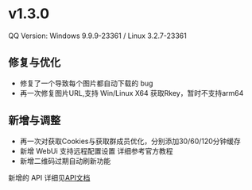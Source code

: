 # v1.3.0

QQ Version: Windows 9.9.9-23361 / Linux 3.2.7-23361

## 修复与优化
* 修复了一个导致每个图片都自动下载的 bug
* 再一次修复图片URL,支持 Win/Linux X64 获取Rkey，暂时不支持arm64

## 新增与调整
* 再一次对获取Cookies与获取群成员优化，分别添加30/60/120分钟缓存
* 新增 WebUi 支持远程配置设置 详细参考官方教程
* 新增二维码过期自动刷新功能
  
新增的 API 详细见[API文档](https://napneko.github.io/zh-CN/develop/extends_api)

